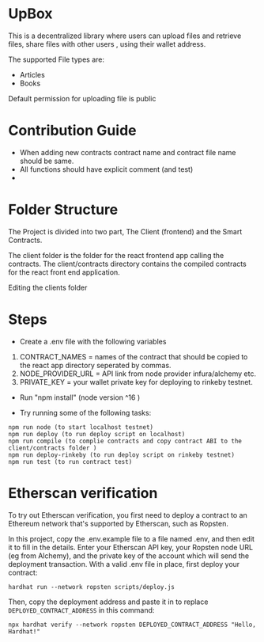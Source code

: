 # UpBox
This is a decentralized library where users can upload files and retrieve files, share files with other users , using their wallet address.

The supported File types are: 
- Articles
- Books

Default permission for uploading file is public



# Contribution Guide

- When adding new contracts contract name and contract file name should be same.
- All functions should have explicit comment (and test)
- 

# Folder Structure

The Project is divided into two part, The Client (frontend) and the Smart Contracts.

The client folder is the folder for the react frontend app calling the contracts. The client/contracts directory contains the compiled contracts for the react front end application.


Editing the clients folder
# Steps
- Create a .env file with the following variables

1. CONTRACT_NAMES = names of the contract that should be copied to the react app directory seperated by commas.
2. NODE_PROVIDER_URL = API link from node provider infura/alchemy etc.
3. PRIVATE_KEY = your wallet private key for deploying to rinkeby testnet.

- Run "npm install" (node version ^16 )

- Try running some of the following tasks:

```shell
npm run node (to start localhost testnet)
npm run deploy (to run deploy script on localhost)
npm run compile (to complie contracts and copy contract ABI to the client/contracts folder )
npm run deploy-rinkeby (to run deploy script on rinkeby testnet)
npm run test (to run contract test)
```

# Etherscan verification

To try out Etherscan verification, you first need to deploy a contract to an Ethereum network that's supported by Etherscan, such as Ropsten.

In this project, copy the .env.example file to a file named .env, and then edit it to fill in the details. Enter your Etherscan API key, your Ropsten node URL (eg from Alchemy), and the private key of the account which will send the deployment transaction. With a valid .env file in place, first deploy your contract:

```shell
hardhat run --network ropsten scripts/deploy.js
```

Then, copy the deployment address and paste it in to replace `DEPLOYED_CONTRACT_ADDRESS` in this command:

```shell
npx hardhat verify --network ropsten DEPLOYED_CONTRACT_ADDRESS "Hello, Hardhat!"
```
